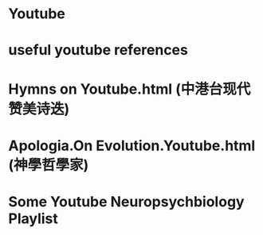 # Youtube
# useful youtube references
# Hymns on Youtube.html (中港台现代赞美诗迭)
# Apologia.On Evolution.Youtube.html (神學哲學家)
# Some Youtube Neuropsychbiology Playlist

